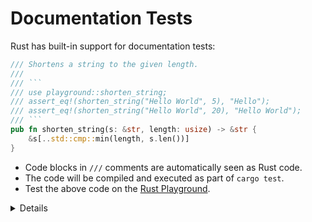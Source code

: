# Documentation Tests

Rust has built-in support for documentation tests:

```rust
/// Shortens a string to the given length.
///
/// ```
/// use playground::shorten_string;
/// assert_eq!(shorten_string("Hello World", 5), "Hello");
/// assert_eq!(shorten_string("Hello World", 20), "Hello World");
/// ```
pub fn shorten_string(s: &str, length: usize) -> &str {
    &s[..std::cmp::min(length, s.len())]
}
```

* Code blocks in `///` comments are automatically seen as Rust code.
* The code will be compiled and executed as part of `cargo test`.
* Test the above code on the [Rust Playground](https://play.rust-lang.org/?version=stable&mode=debug&edition=2021&gist=3ce2ad13ea1302f6572cb15cd96becf0).

<details>

```    
pub fn shorten_string(s: &str, length: usize) -> &str {
    &s[..std::cmp::min(length, s.len())]
}

#[test]
fn test_single_word() {
    assert_eq!(shorten_string("Hello World",5), "Hello");
}

#[test]
fn test_multiple_words() {
    assert_eq!(shorten_string("Hello World",20), "Hello World");
}
```

</details>
